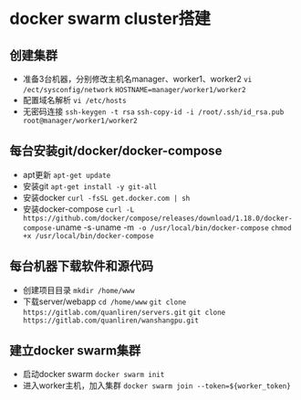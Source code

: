 # docker swarm cluster搭建

## 创建集群

- 准备3台机器，分别修改主机名manager、worker1、worker2
	`vi /ect/sysconfig/network`
	`HOSTNAME=manager/worker1/worker2`
- 配置域名解析
	`vi /etc/hosts`
- 无密码连接
	`ssh-keygen -t rsa`
	`ssh-copy-id -i /root/.ssh/id_rsa.pub root@manager/worker1/worker2`

## 每台安装git/docker/docker-compose
- apt更新
`apt-get update`
- 安装git
`apt-get install -y git-all`
- 安装docker
`curl -fsSL get.docker.com | sh`
- 安装docker-compose
`curl -L https://github.com/docker/compose/releases/download/1.18.0/docker-compose-`uname -s`-`uname -m` -o /usr/local/bin/docker-compose`
`chmod +x /usr/local/bin/docker-compose`

## 每台机器下载软件和源代码
- 创建项目目录
`mkdir /home/www`
- 下载server/webapp
`cd /home/www`
`git clone https://gitlab.com/quanliren/servers.git`
`git clone https://gitlab.com/quanliren/wanshangpu.git`

## 建立docker swarm集群
- 启动docker swarm
`docker swarm init`
- 进入worker主机，加入集群
`docker swarm join --token=${worker_token}`